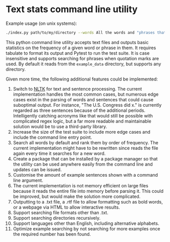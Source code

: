 # Text stats command line utility

Example usage (on unix systems):

```bash
./index.py path/to/my/directory --words All the words and "phrases that I like"
```

This python command line utility accepts text files and outputs basic statistics on the
frequency of a given word or phrase in them. It requires tabulate to format its output
and Pytest to run the test suite. It is case insensitive and supports searching for
phrases when quotation marks are used. By default it reads from the `example_data`
directory, but supports any directory.

Given more time, the following additional features could be implemented:

1.  Switch to [NLTK](https://www.nltk.org/index.html) for text and sentence processing.
    The current implementation handles the most common cases, but numerous edge cases
    exist in the parsing of words and sentences that could cause suboptimal output. For
    instance, "The U.S. Congress did x." is currently regarded as three sentences
    because of the additional periods. Intelligently catching acronyms like that would
    still be possible with complicated regex logic, but a far more readable and
    maintainable solution would be to use a third-party library.
2.  Increase the size of the test suite to include more edge cases and include the
    command line entry point.
3.  Search all words by default and rank them by order of frequency. The current
    implementation might have to be rewritten since reads the file again every time it
    searches for a new word.
4.  Create a package that can be installed by a package manager so that the utility can
    be used anywhere easily from the command line and updates can be issued.
5.  Customise the amount of example sentences shown with a command line argument.
6.  The current implementation is not memory efficient on large files because it reads
    the entire file into memory before parsing it. This could be improved, but would
    make the solution more complicated.
7.  Outputting to a .txt file, a .rtf file to allow formatting such as bold words, or a
    webpage via HTML to allow interactive results.
8.  Support searching file formats other than .txt.
9.  Support searching directories recursively.
10. Support languages other than English, including alternative alphabets.
11. Optimize example searching by not searching for more examples once the required
    number has been found.
